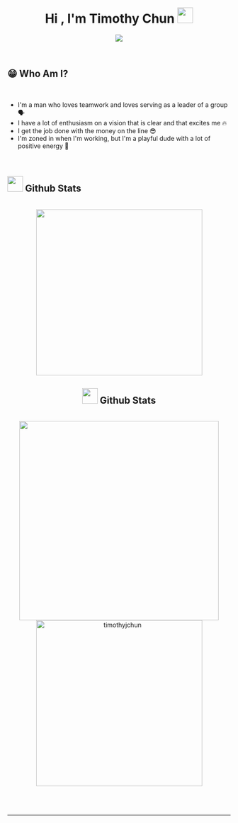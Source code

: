 <h1 align="center"><b>Hi , I'm Timothy Chun </b><img src="https://media.giphy.com/media/hvRJCLFzcasrR4ia7z/giphy.gif" width="35"></h1>


<p align="center">
  <a href="https://github.com/DenverCoder1/readme-typing-svg"><img src="https://readme-typing-svg.herokuapp.com?font=Time+New+Roman&color=cyan&size=25&center=true&vCenter=true&width=600&height=100&lines=Hello+World!+🙌;My+first+programming+language+is+Python;I'm+currently+in+Seoul+South+Korea+🇰🇷;Interested+in+Business+and+Startups+🤝"></a>
</p>


<br>

## 😁 Who Am I?
<br>

- I'm a man who loves teamwork and loves serving as a leader of a group 🗣️
- I have a lot of enthusiasm on a vision that is clear and that excites me 🔥
- I get the job done with the money on the line 😎
- I'm zoned in when I'm working, but I'm a playful dude with a lot of positive energy 🤘


<br>


## <img src="https://media.giphy.com/media/iY8CRBdQXODJSCERIr/giphy.gif" width="35"><b> Github Stats </b>
<br>

<div align="center">


  <img src="https://github-readme-stats.vercel.app/api/top-langs?username=timothyjchun&show_icons=true&locale=en&layout=compact&line_height=20&title_color=7A7ADB&icon_color=2234AE&text_color=D3D3D3&bg_color=0,000000,130F40" width="375"/>






## <img src="https://media.giphy.com/media/iY8CRBdQXODJSCERIr/giphy.gif" width="35"><b> Github Stats </b>
<br>

<div align="center">

<a href="https://github.com/timothyjchun/">
  <img src="https://github-readme-stats.vercel.app/api?username=timothyjchun&include_all_commits=true&count_private=true&show_icons=true&line_height=20&title_color=7A7ADB&icon_color=2234AE&text_color=D3D3D3&bg_color=0,000000,130F40" width="450"/>
  <img src="https://github-readme-stats.vercel.app/api/top-langs?username=timothyjchun&show_icons=true&locale=en&layout=compact&line_height=20&title_color=7A7ADB&icon_color=2234AE&text_color=D3D3D3&bg_color=0,000000,130F40" width="375"  alt="timothyjchun"/>

</a>
</div>

<br>
<br>
<br>

-----

<br>
<br>

</div>







